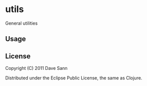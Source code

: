 # utils

General utilities

## Usage



## License

Copyright (C) 2011 Dave Sann

Distributed under the Eclipse Public License, the same as Clojure.
